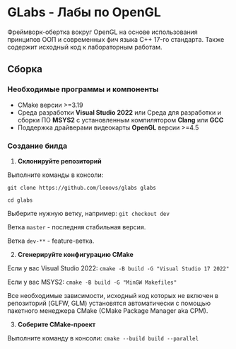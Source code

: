 # GLabs - Лабы по OpenGL
Фреймворк-обертка вокруг OpenGL на основе использования принципов ООП и
современных фич языка C++ 17-го стандарта. Также содержит исходный код к
лабораторным работам.

## Сборка

### Необходимые программы и компоненты
- CMake версии >=3.19
- Среда разработки __Visual Studio 2022__ или Среда для разработки и сборки ПО
__MSYS2__ c установленным компилятором __Clang__ или __GCC__
- Поддержка драйверами видеокарты __OpenGL__ версии >=4.5

### Создание билда
1. __Склонируйте репозиторий__

Выполните команды в консоли:

`git clone https://github.com/leoovs/glabs glabs`

`cd glabs`

Выберите нужную ветку, например:
`git checkout dev`

Ветка `master` - последняя стабильная версия.

Ветка `dev-**` - feature-ветка.

2. __Сгенерируйте конфигурацию CMake__

Если у вас Visual Studio 2022: `cmake -B build -G "Visual Studio 17 2022"`

Если у вас MSYS2: `cmake -B build -G "MinGW Makefiles"`

Все необходимые зависимости, исходный код которых не включен в репозиторий
(GLFW, GLM) установятся автоматически с помощью пакетного менеджера CMake
(CMake Package Manager aka CPM).

3. __Соберите CMake-проект__

Выполните команду в консоли: `cmake --build build --parallel`
